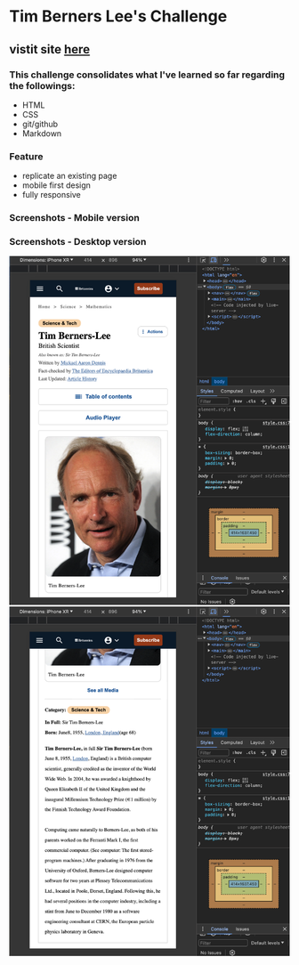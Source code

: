 
# Tim Berners Lee's Challenge

## vistit site [here](https://brieucdegoussencourt.github.io/tim-berners-lee/)

### This challenge consolidates what I've learned so far regarding the followings:

- HTML
- CSS
- git/github
- Markdown

### Feature
 - replicate an existing page
 - mobile first design
 - fully responsive




### Screenshots - Mobile version

### Screenshots - Desktop version

<img src="./Screenshot 2024-05-28 at 16.16.54.png" alt="Getting there"/>
<img src="./Screenshot 2024-05-28 at 16.17.08.png" alt="Getting there"/>


